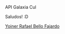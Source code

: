 API Galaxia Cul

Saludos! :D

[Yoiner Rafael Bello Fajardo](https://www.linkedin.com/in/yoinerbello/)

